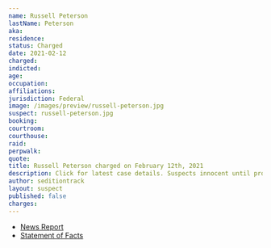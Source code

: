 ```yaml
---
name: Russell Peterson
lastName: Peterson
aka:
residence:
status: Charged
date: 2021-02-12
charged:
indicted:
age:
occupation:
affiliations:
jurisdiction: Federal
image: /images/preview/russell-peterson.jpg
suspect: russell-peterson.jpg
booking:
courtroom:
courthouse:
raid:
perpwalk:
quote:
title: Russell Peterson charged on February 12th, 2021
description: Click for latest case details. Suspects innocent until proven guilty.
author: seditiontrack
layout: suspect
published: false
charges:
---
```

- [News Report]()
- [Statement of Facts](https://www.justice.gov/usao-dc/case-multi-defendant/file/1367016/download)
